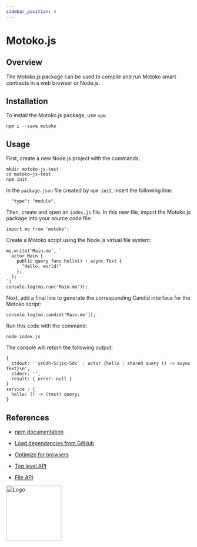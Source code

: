 ```yaml
---
sidebar_position: 4
---
```


# Motoko.js

## Overview

The Motoko.js package can be used to compile and run Motoko smart contracts in a web browser or Node.js.

## Installation

To install the Motoko.js package, use `npm`:

```
npm i --save motoko
```

## Usage

First, create a new Node.js project with the commands:

```
mkdir motoko-js-test
cd motoko-js-test
npm init
```

In the `package.json` file created by `npm init`, insert the following line:

```
  "type": "module",
```

Then, create and open an `index.js` file. In this new file, import the Motoko.js package into your source code file:

```
import mo from 'motoko';
```

Create a Motoko script using the Node.js virtual file system:

```
mo.write('Main.mo', `
  actor Main {
    public query func hello() : async Text {
      "Hello, world!"
    };
  };
`)
console.log(mo.run('Main.mo'));
```

Next, add a final line to generate the corresponding Candid interface for the Motoko script:

```
console.log(mo.candid('Main.mo'));
```

Run this code with the command:

```
node index.js
```

The console will return the following output:

```
{
  stdout: '`ys6dh-5cjiq-5dc` : actor {hello : shared query () -> async Text}\n',
  stderr: '',
  result: { error: null }
}
service : {
  hello: () -> (text) query;
}
```


## References

- [npm documentation](https://www.npmjs.com/package/motoko)

- [Load dependencies from GitHub](https://github.com/dfinity/node-motoko?tab=readme-ov-file#load-dependencies-from-github)

- [Optimize for browsers](https://github.com/dfinity/node-motoko?tab=readme-ov-file#optimize-for-browsers)

- [Top level API](https://github.com/dfinity/node-motoko?tab=readme-ov-file#top-level-api)

- [File API](https://github.com/dfinity/node-motoko?tab=readme-ov-file#file-api)


<img src="https://github.com/user-attachments/assets/844ca364-4d71-42b3-aaec-4a6c3509ee2e" alt="Logo" width="150" height="150" />
